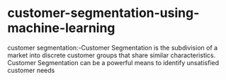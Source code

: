 # customer-segmentation-using-machine-learning
customer segmentation:-Customer Segmentation is the subdivision of a market into discrete customer groups that share similar characteristics. Customer Segmentation can be a powerful means to identify unsatisfied customer needs

